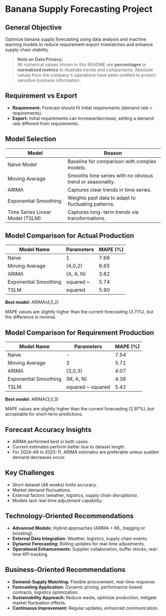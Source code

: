 # Banana Supply Forecasting Project

## General Objective
Optimize banana supply forecasting using data analysis and machine learning models to reduce requirement-export mismatches and enhance supply chain stability.

> **Note on Data Privacy:**  
> All numerical values shown in this README are **percentages** or **normalized metrics** to illustrate trends and comparisons. Absolute values from the company's operations have been omitted to protect sensitive business information.

## Requirement vs Export
- **Requirement:** Forecast should fit initial requirements (demand rate = requirements).  
- **Export:** Initial requirements can increase/decrease, setting a demand rate different from requirements.

## Model Selection
| Model                       | Reason                                                                 |
|------------------------------|------------------------------------------------------------------------|
| Naive Model                  | Baseline for comparison with complex models.                           |
| Moving Average               | Smooths time series with no obvious trend or seasonality.             |
| ARIMA                        | Captures clear trends in time series.                                 |
| Exponential Smoothing        | Weights past data to adapt to fluctuating patterns.                   |
| Time Series Linear Model (TSLM) | Captures long-term trends via transformations.                       |

## Model Comparison for Actual Production
| Model Name               | Parameters    | MAPE (%) |
|--------------------------|--------------|----------|
| Naive                    | 1            | 7.66     |
| Moving Average           | (4,0,2)      | 6.65     |
| ARIMA                    | (A, A, N)    | 3.82     |
| Exponential Smoothing    | squared ~    | 5.74     |
| TSLM                     | squared      | 5.90     |

**Best model:** ARIMA(4,0,2)  

MAPE values are slightly higher than the current forecasting (3.71%), but the difference is minimal.

## Model Comparison for Requirement Production
| Model Name               | Parameters       | MAPE (%) |
|--------------------------|-----------------|----------|
| Naive                    | -               | 7.54     |
| Moving Average           | 3               | 5.71     |
| ARIMA                    | (3,0,3)         | 4.07     |
| Exponential Smoothing    | (M, A, N)       | 4.38     |
| TSLM                     | squared ~ squared | 5.42   |

**Best model:** ARIMA(3,0,3)  

MAPE values are slightly higher than the current forecasting (2.97%), but acceptable for short-term predictions.

## Forecast Accuracy Insights
- ARIMA performed best in both cases.  
- Current estimates perform better due to dataset length.  
- For 2024-49 to 2025-11, ARIMA estimates are preferable unless sudden demand decreases occur.

## Key Challenges
- Short dataset (48 weeks) limits accuracy.  
- Market demand fluctuations.  
- External factors (weather, logistics, supply chain disruptions).  
- Models lack real-time adjustment capability.

## Technology-Oriented Recommendations
- **Advanced Models:** Hybrid approaches (ARIMA + ML, bagging or boosting).  
- **External Data Integration:** Weather, logistics, supply chain events.  
- **Dynamic Forecasting:** Rolling updates for real-time adjustments.  
- **Operational Enhancements:** Supplier collaboration, buffer stocks, real-time KPI tracking.

## Business-Oriented Recommendations
- **Demand-Supply Matching:** Flexible procurement, real-time response.  
- **Forecasting Application:** Dynamic pricing, performance-based contracts, logistics optimization.  
- **Sustainability Approach:** Reduce waste, optimize production, mitigate market fluctuation effects.  
- **Continuous Improvement:** Regular updates, enhanced communication.
